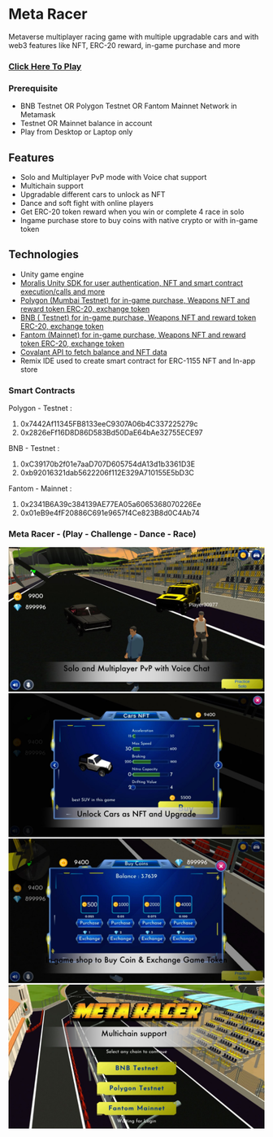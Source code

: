 # Meta Racer
Metaverse multiplayer racing game with multiple upgradable cars and with web3 features like NFT, ERC-20 reward, in-game purchase and more

### [Click Here To Play](https://bafybeidw3krhtg7ldi6dfftnlukle34bia4uedauh4k5u3agt7psditaae.ipfs.gateway.valist.io/)

### Prerequisite
* BNB Testnet OR Polygon Testnet OR Fantom Mainnet Network in Metamask
* Testnet OR Mainnet balance in account
* Play from Desktop or Laptop only

## Features
- Solo and Multiplayer PvP mode with Voice chat support
- Multichain support
- Upgradable different cars to unlock as NFT
- Dance and soft fight with online players
- Get ERC-20 token reward when you win or complete 4 race in solo
- Ingame purchase store to buy coins with native crypto or with in-game token


## Technologies
- Unity game engine
- [Moralis Unity SDK for user authentication, NFT and smart contract execution/calls and more](https://github.com/MoraDefi/MetaRacer/blob/main/Moralis.md)
- [Polygon (Mumbai Testnet) for in-game purchase, Weapons NFT and reward token ERC-20, exchange token](https://github.com/MoraDefi/MetaRacer/blob/main/Polygon.md)
- [BNB ( Testnet) for in-game purchase, Weapons NFT and reward token ERC-20, exchange token](https://github.com/MoraDefi/MetaRacer/blob/main/BNB.md)
- [Fantom (Mainnet) for in-game purchase, Weapons NFT and reward token ERC-20, exchange token](https://github.com/MoraDefi/MetaRacer/blob/main/Fantom.md)
- [Covalant API to fetch balance and NFT data](https://github.com/MoraDefi/MetaRacer/blob/main/Covalent.md)
- Remix IDE used to create smart contract for ERC-1155 NFT and In-app store

### Smart Contracts
Polygon - Testnet : 
1) 0x7442Af11345FB8133eeC9307A06b4C337225279c
2) 0x2826eFf16D8D86D583Bd50DaE64bAe32755ECE97

BNB - Testnet : 
1) 0xC39170b2f01e7aaD707D605754dA13d1b3361D3E
2) 0xb92016321dab5622206f112E329A710155E5bD3C

Fantom - Mainnet : 
1) 0x2341B6A39c384139AE77EA05a6065368070226Ee
2) 0x01eB9e4fF20886C691e9657f4Ce823B8d0C4Ab74

### Meta Racer - (Play - Challenge - Dance - Race)
![Meta Racer](/Images/MetaRacer1.jpg)
![Meta Racer](/Images/MetaRacer2.jpg)
![Meta Racer](/Images/MetaRacer3.jpg)
![Meta Racer](/Images/MetaRacer4.jpg)





